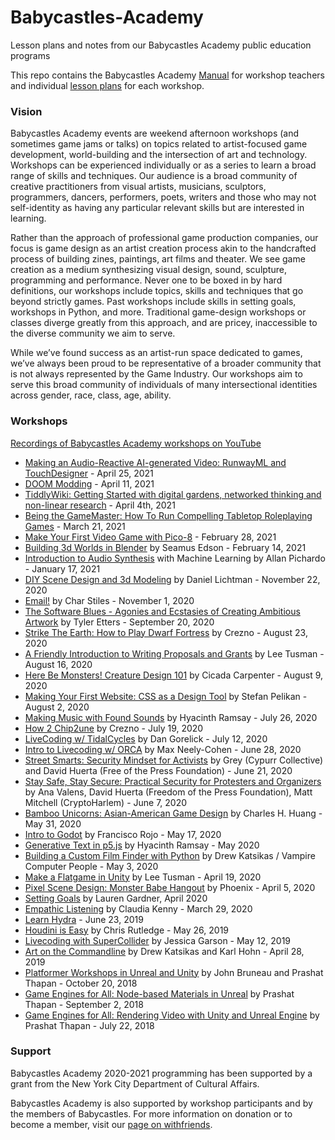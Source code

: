 # Babycastles-Academy

Lesson plans and notes from our Babycastles Academy public education programs

This repo contains the Babycastles Academy [Manual](manual) for workshop teachers and individual [lesson plans](#workshops) for each workshop.

### Vision

Babycastles Academy events are weekend afternoon workshops (and sometimes game jams or talks) on topics related to artist-focused game development, world-building and the intersection of art and technology. Workshops can be experienced individually or as a series to learn a broad range of skills and techniques. Our audience is a broad community of creative practitioners from visual artists, musicians, sculptors, programmers, dancers, performers, poets, writers and those who may not self-identity as having any particular relevant skills but are interested in learning.

Rather than the approach of professional game production companies, our focus is game design as an artist creation process akin to the handcrafted process of building zines, paintings, art films and theater. We see game creation as a medium synthesizing visual design, sound, sculpture, programming and performance. Never one to be boxed in by hard definitions, our workshops include topics, skills and techniques that go beyond strictly games. Past workshops include skills in setting goals, workshops in Python, and more. Traditional game-design workshops or classes diverge greatly from this approach, and are pricey, inaccessible to the diverse community we aim to serve.

While we’ve found success as an artist-run space dedicated to games, we’ve always been proud to be representative of a broader community that is not always represented by the Game Industry. Our workshops aim to serve this broad community of individuals of many intersectional identities across gender, race, class, age, ability.

### Workshops

[Recordings of Babycastles Academy workshops on YouTube](https://youtube.com/playlist?list=PLJzpMnmDTJIUBNOpzI5qdPJ1cXhITBSq-)

- [Making an Audio-Reactive AI-generated Video: RunwayML and TouchDesigner](workshops/audio_reactive_AI.md) - April 25, 2021
- [DOOM Modding](workshops/doom-modding.md) - April 11, 2021
- [TiddlyWiki: Getting Started with digital gardens, networked thinking and non-linear research](workshops/tiddlywiki-lesson-plan.md) - April 4th, 2021
- [Being the GameMaster: How To Run Compelling Tabletop Roleplaying Games](workshops/gming-lesson-plan.md) - March 21, 2021  
- [Make Your First Video Game with Pico-8](workshops/first-game-pico8.md) - February 28, 2021
- [Building 3d Worlds in Blender](workshops/3d-worlds-in-blender.md) by Seamus Edson - February 14, 2021
- [Introduction to Audio Synthesis](workshops/audio-synthesis.md) with Machine Learning by Allan Pichardo - January 17, 2021
- [DIY Scene Design and 3d Modeling](https://withfriends.co/event/5501757/babycastles_academy_diy_scene_design_and_3d_modeling) by Daniel Lichtman - November 22, 2020
- [Email!](https://withfriends.co/event/5168217/babycastles_academy_email) by Char Stiles - November 1, 2020
- [The Software Blues - Agonies and Ecstasies of Creating Ambitious Artwork](https://withfriends.co/event/4974656/babycastles_academy_the_software_blues_agonies_and_ecstasies_of_creating_ambitious_artwork) by Tyler Etters - September 20, 2020
- [Strike The Earth: How to Play Dwarf Fortress](https://withfriends.co/event/4830240/strike_the_earth_how_to_play_dwarf_fortress) by Crezno - August 23, 2020
- [A Friendly Introduction to Writing Proposals and Grants](https://withfriends.co/event/4846572/babycastles_academy_a_friendly_introduction_to_writing_proposals_and_grants) by Lee Tusman - August 16, 2020
- [Here Be Monsters! Creature Design 101](https://withfriends.co/event/4814771/here_be_monsters_creature_design_101) by Cicada Carpenter - August 9, 2020
- [Making Your First Website: CSS as a Design Tool](https://withfriends.co/event/4795236/babycastles_academy_making_your_first_website_css_as_a_design_tool) by Stefan Pelikan - August 2, 2020
- [Making Music with Found Sounds](https://withfriends.co/event/4773503/babycastles_academy_making_music_with_found_sounds) by Hyacinth Ramsay - July 26, 2020
- [How 2 Chip2une](https://withfriends.co/event/4715392/babycastles_academy_how_to_chip2une_2) by Crezno - July 19, 2020
- [LiveCoding w/ TidalCycles](https://withfriends.co/event/4735106/babycastles_academy_livecoding_with_tidalcycles) by Dan Gorelick - July 12, 2020
- [Intro to Livecoding w/ ORCA](https://withfriends.co/event/4691686/babycastles_academy_intro_to_livecoding_with_orca) by Max Neely-Cohen - June 28, 2020
- [Street Smarts: Security Mindset for Activists](https://withfriends.co/event/4691707/street_smarts_security_mindset_for_activists) by Grey (Cypurr Collective) and David Huerta (Free of the Press Foundation) - June 21, 2020
- [Stay Safe, Stay Secure: Practical Security for Protesters and Organizers](https://withfriends.co/event/4646862/stay_safe_stay_secure_practical_security_for_protesters_and_organizers) by Ana Valens, David Huerta (Freedom of the Press Foundation), Matt Mitchell (CryptoHarlem) - June 7, 2020
- [Bamboo Unicorns: Asian-American Game Design](https://withfriends.co/event/4627835/babycastles_academy_bamboo_unicorns_asian_american_game_design) by Charles H. Huang - May 31, 2020
- [Intro to Godot](https://withfriends.co/event/4604025/babycastles_academy_intro_to_godot) by Francisco Rojo - May 17, 2020
- [Generative Text in p5.js](https://www.youtube.com/watch?v=QJomHILD4Jw&list=PLJzpMnmDTJIUBNOpzI5qdPJ1cXhITBSq-&index=21) by Hyacinth Ramsay - May 2020
- [Building a Custom Film Finder with Python](https://withfriends.co/event/4549427/babycastles_academy_building_a_custom_film_finder_with_python) by Drew Katsikas / Vampire Computer People - May 3, 2020
- [Make a Flatgame in Unity](https://www.youtube.com/watch?v=JqN6zdaJYvc&list=PLJzpMnmDTJIUBNOpzI5qdPJ1cXhITBSq-&index=9) by Lee Tusman - April 19, 2020
- [Pixel Scene Design: Monster Babe Hangout](https://withfriends.co/event/4502389/babycastles_academy_pixel_scene_design_monster_babe_hangout) by Phoenix - April 5, 2020
- [Setting Goals](https://www.youtube.com/watch?v=FCOG_rpAVXw&list=PLJzpMnmDTJIUBNOpzI5qdPJ1cXhITBSq-&index=10) by Lauren Gardner, April 2020
- [Empathic Listening](https://www.youtube.com/watch?v=Ifzy1zCLo_0&list=PLJzpMnmDTJIUBNOpzI5qdPJ1cXhITBSq-&index=11) by Claudia Kenny - March 29, 2020
- [Learn Hydra](https://withfriends.co/event/1867247/babycastles_academy_learn_hydra_with_zach_krall) - June 23, 2019
- [Houdini is Easy](https://withfriends.co/event/1724001/houdini_is_easy_babycastles_academy) by Chris Rutledge - May 26, 2019
- [Livecoding with SuperCollider](https://withfriends.co/event/1561110/livecoding_with_supercollider) by Jessica Garson - May 12, 2019
- [Art on the Commandline](https://withfriends.co/event/1519506/art_on_command_line_with_imagemagick) by Drew Katsikas and Karl Hohn - April 28, 2019
- [Platformer Workshops in Unreal and Unity](https://withfriends.co/event/782655/babycastles_academy_platformer_workshops_in_unreal_and_unity) by John Bruneau and Prashat Thapan - October 20, 2018
- [Game Engines for All: Node-based Materials in Unreal](https://withfriends.co/event/588039/game_engines_for_all_node_based_materials_in_unreal) by Prashat Thapan - September 2, 2018
- [Game Engines for All: Rendering Video with Unity and Unreal Engine](https://withfriends.co/event/446740/game_engines_for_all_rendering_video_with_unity_and_unreal) by Prashat Thapan - July 22, 2018

### Support

Babycastles Academy 2020-2021 programming has been supported by a grant from the New York City Department of Cultural Affairs.

Babycastles Academy is also supported by workshop participants and by the members of Babycastles. For more information on donation or to become a member, visit our [page on withfriends](https://withfriends.co/babycastles).

